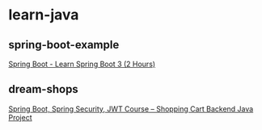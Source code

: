 # learn-java

## spring-boot-example
[Spring Boot - Learn Spring Boot 3 (2 Hours)](https://youtu.be/-mwpoE0x0JQ?si=Wyw8jXhbVZlpjI0j)

## dream-shops
[Spring Boot, Spring Security, JWT Course – Shopping Cart Backend Java Project](https://youtu.be/oGhc5Z-WJSw?si=WTmedjnrjP5xnXGT&t=5067)
